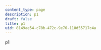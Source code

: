 ```yaml
---
content_type: page
description: p1
draft: false
title: p1
uid: 8149ae54-c78b-472c-9e76-118d55717c4a
---
```

p1
